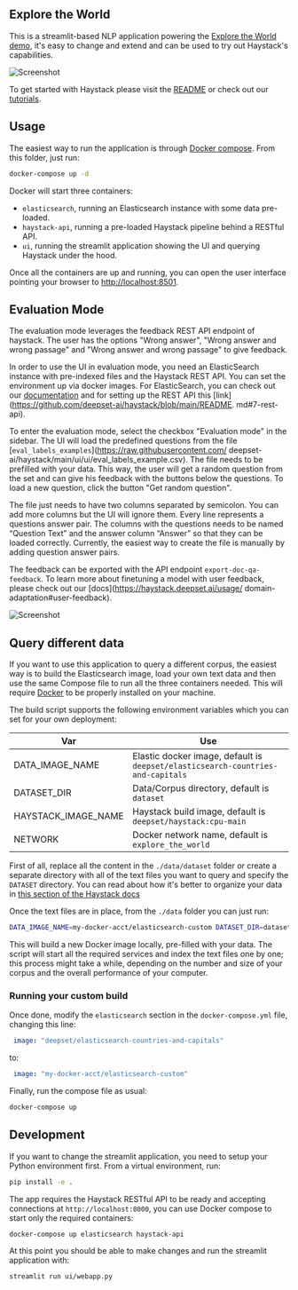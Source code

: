 ## Explore the World

This is a streamlit-based NLP application powering the [Explore the World demo](https://haystack-demo.deepset.ai), it's easy to change and extend and can be used to try out Haystack's capabilities.

![Screenshot](https://raw.githubusercontent.com/deepset-ai/haystack-demos/main/explore_the_world/screenshot.png)

To get started with Haystack please visit the [README](https://github.com/deepset-ai/haystack/tree/main#key-components) or check out our [tutorials](https://haystack.deepset.ai/tutorials/first-qa-system).

## Usage

The easiest way to run the application is through [Docker compose](https://docs.docker.com/compose/).
From this folder, just run:

```sh
docker-compose up -d
```

Docker will start three containers:
- `elasticsearch`, running an Elasticsearch instance with some data pre-loaded.
- `haystack-api`, running a pre-loaded Haystack pipeline behind a RESTful API.
- `ui`, running the streamlit application showing the UI and querying Haystack under the hood.

Once all the containers are up and running, you can open the user interface pointing your
browser to [http://localhost:8501](http://localhost:8501).

## Evaluation Mode

The evaluation mode leverages the feedback REST API endpoint of haystack. The user has the options
"Wrong answer", "Wrong answer and wrong passage" and "Wrong answer and wrong passage" to give
feedback.

In order to use the UI in evaluation mode, you need an ElasticSearch instance with pre-indexed files
and the Haystack REST API. You can set the environment up via docker images. For ElasticSearch, you
can check out our [documentation](https://haystack.deepset.ai/usage/document-store#initialisation)
and for setting up the REST API this [link](https://github.com/deepset-ai/haystack/blob/main/README.
md#7-rest-api).

To enter the evaluation mode, select the checkbox "Evaluation mode" in the sidebar. The UI will load
the predefined questions from the file [`eval_labels_examples`](https://raw.githubusercontent.com/
deepset-ai/haystack/main/ui/ui/eval_labels_example.csv). The file needs to be prefilled with your
data. This way, the user will get a random question from the set and can give his feedback with the
buttons below the questions. To load a new question, click the button "Get random question".

The file just needs to have two columns separated by semicolon. You can add more columns but the UI
will ignore them. Every line represents a questions answer pair. The columns with the questions needs
to be named “Question Text” and the answer column “Answer” so that they can be loaded correctly.
Currently, the easiest way to create the file is manually by adding question answer pairs.

The feedback can be exported with the API endpoint `export-doc-qa-feedback`. To learn more about
finetuning a model with user feedback, please check out our [docs](https://haystack.deepset.ai/usage/
domain-adaptation#user-feedback).

![Screenshot](https://raw.githubusercontent.com/deepset-ai/haystack-demos/main/explore_the_world/screenshot_eval_mode.png)

## Query different data

If you want to use this application to query a different corpus, the easiest way is to build the
Elasticsearch image, load your own text data and then use the same Compose file to run all the
three containers needed. This will require [Docker](https://docs.docker.com/get-docker/) to be
properly installed on your machine.

The build script supports the following environment variables which you can set for your
own deployment:

| Var                 | Use                                                                             |
| ------------------- | ------------------------------------------------------------------------------- |
| DATA_IMAGE_NAME     | Elastic docker image, default is `deepset/elasticsearch-countries-and-capitals` |
| DATASET_DIR         | Data/Corpus directory, default is `dataset`                                     |
| HAYSTACK_IMAGE_NAME | Haystack build image, default is `deepset/haystack:cpu-main`                    |
| NETWORK             | Docker network name, default is `explore_the_world`                             |

First of all, replace all the content in the `./data/dataset` folder or create a separate directory
with all of the text files you want to query and specify the `DATASET` directory.
You can read about how it's better to organize your data in [this section of the Haystack docs](https://docs.haystack.deepset.ai/docs/optimization#document-length)

Once the text files are in place, from the `./data` folder you can just run:
```sh
DATA_IMAGE_NAME=my-docker-acct/elasticsearch-custom DATASET_DIR=dataset NETWORK=explore_the_world ./build.sh
```

This will build a new Docker image locally, pre-filled with your data. The script will start all
the required services and index the text files one by one; this process might take a while, depending
on the number and size of your corpus and the overall performance of your computer.

### Running your custom build

Once done, modify the `elasticsearch` section in the `docker-compose.yml` file, changing this line:
```yaml
 image: "deepset/elasticsearch-countries-and-capitals"
```

to:

```yaml
 image: "my-docker-acct/elasticsearch-custom"
```

Finally, run the compose file as usual:
```sh
docker-compose up
```

## Development

If you want to change the streamlit application, you need to setup your Python environment first.
From a virtual environment, run:
```sh
pip install -e .
```

The app requires the Haystack RESTful API to be ready and accepting connections at `http://localhost:8000`, you can use Docker compose to start only the required containers:

```sh
docker-compose up elasticsearch haystack-api
```

At this point you should be able to make changes and run the streamlit application with:

```
streamlit run ui/webapp.py
```
